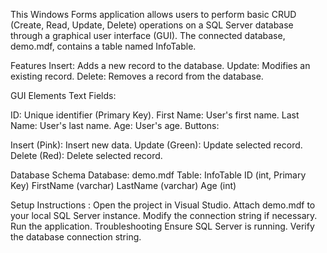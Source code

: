 This Windows Forms application allows users to perform basic CRUD (Create, Read, Update, Delete) operations on a SQL Server database through a graphical user interface (GUI). The connected database, demo.mdf, contains a table named InfoTable.


Features
Insert: Adds a new record to the database.
Update: Modifies an existing record.
Delete: Removes a record from the database.

GUI Elements
Text Fields:

ID: Unique identifier (Primary Key).
First Name: User's first name.
Last Name: User's last name.
Age: User's age.
Buttons:

Insert (Pink): Insert new data.
Update (Green): Update selected record.
Delete (Red): Delete selected record.

Database Schema
Database: demo.mdf
Table: InfoTable
ID (int, Primary Key)
FirstName (varchar)
LastName (varchar)
Age (int)


Setup Instructions :
Open the project in Visual Studio.
Attach demo.mdf to your local SQL Server instance.
Modify the connection string if necessary.
Run the application.
Troubleshooting
Ensure SQL Server is running.
Verify the database connection string.

